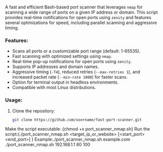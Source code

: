 A fast and efficient Bash-based port scanner that leverages `nmap` for scanning a wide range of ports on a given IP address or domain. This script provides real-time notifications for open ports using `zenity` and features several optimizations for speed, including parallel scanning and aggressive timing.

### Features:
- Scans all ports or a customizable port range (default: 1-65535).
- Fast scanning with optimized settings using `nmap`.
- Real-time pop-up notifications for open ports using `zenity`.
- Supports IP addresses and domain names.
- Aggressive timing (`-T4`), reduced retries (`--max-retries 1`), and increased packet rate (`--min-rate 1000`) for faster scans.
- Option for terminal output in headless environments.
- Compatible with most Linux distributions.

### Usage:
1. Clone the repository:
   ```bash
   git clone https://github.com/username/fast-port-scanner.git  
Make the script executable: {chmod +x port_scanner_nmap.sh} 
Run the script:{./port_scanner_nmap.sh <target_ip_or_website> [<start_port> <end_port>] }
Example:./port_scanner_nmap.sh example.com
        ./port_scanner_nmap.sh 192.168.1.1 80 100 
        
